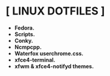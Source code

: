 # [ LINUX DOTFILES ]

+ **Fedora.**
+ **Scripts.**
+ **Conky.**
+ **Ncmpcpp.**
+ **Waterfox userchrome.css.**
+ **xfce4-terminal.**
+ **xfwm & xfce4-notifyd themes.**
